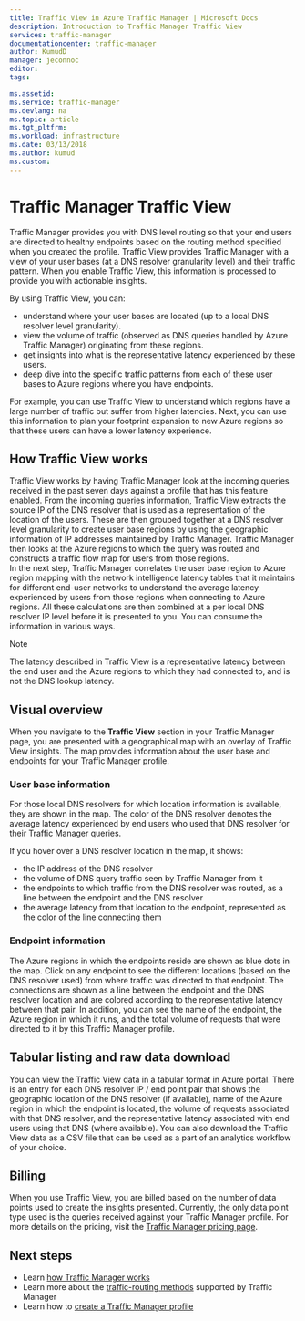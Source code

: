 ```yaml
---
title: Traffic View in Azure Traffic Manager | Microsoft Docs
description: Introduction to Traffic Manager Traffic View
services: traffic-manager
documentationcenter: traffic-manager
author: KumudD
manager: jeconnoc
editor: 
tags: 

ms.assetid: 
ms.service: traffic-manager
ms.devlang: na
ms.topic: article
ms.tgt_pltfrm: 
ms.workload: infrastructure
ms.date: 03/13/2018
ms.author: kumud
ms.custom: 
---
```


# Traffic Manager Traffic View

Traffic Manager provides you with DNS level routing so that your end users are directed to healthy endpoints based on the routing method specified when you created the profile. Traffic View provides Traffic Manager with a view of your user bases (at a DNS resolver granularity level) and their traffic pattern. When you enable Traffic View, this information is processed to provide you with actionable insights. 

By using Traffic View, you can:
- understand where your user bases are located (up to a local DNS resolver level granularity).
- view the volume of traffic (observed as DNS queries handled by Azure Traffic Manager) originating from these regions.
- get insights into what is the representative latency experienced by these users.
- deep dive into the specific traffic patterns from each of these user bases to Azure regions where you have endpoints. 

For example, you can use Traffic View to understand which regions have a large number of traffic but suffer from higher latencies. Next, you can use this information to plan your footprint expansion to new Azure regions so that these users can have a lower latency experience.

## How Traffic View works

Traffic View works by having Traffic Manager look at the incoming queries received in the past seven days against a profile that has this feature enabled. From the incoming queries information, Traffic View extracts the source IP of the DNS resolver that is used as a representation of the location of the users. These are then grouped together at a DNS resolver level granularity to create user base regions by using the geographic information of IP addresses maintained by Traffic Manager. Traffic Manager then looks at the Azure regions to which the query was routed and constructs a traffic flow map for users from those regions.  
In the next step, Traffic Manager correlates the user base region to Azure region mapping with the network intelligence latency tables that it maintains for different end-user networks to understand the average latency experienced by users from those regions when connecting to Azure regions. All these calculations are then combined at a per local DNS resolver IP level before it is presented to you. You can consume the information in various ways.

>[!NOTE]
>The latency described in Traffic View is a representative latency between the end user and the Azure regions to which they had connected to, and is not the DNS lookup latency.

## Visual overview

When you navigate to the **Traffic View** section in your Traffic Manager page, you are presented with a geographical map with an overlay of Traffic View insights. The map provides information about the user base and endpoints for your Traffic Manager profile.

### User base information

For those local DNS resolvers for which location information is available, they are shown in the map. The color of the DNS resolver denotes the average latency experienced by end users who used that DNS resolver for their Traffic Manager queries.

If you hover over a DNS resolver location in the map, it shows:
- the IP address of the DNS resolver
- the volume of DNS query traffic seen by Traffic Manager from it
- the endpoints to which traffic from the DNS resolver was routed, as a line between the endpoint and the DNS resolver 
- the average latency from that location to the endpoint, represented as the color of the line connecting them

### Endpoint information

The Azure regions in which the endpoints reside are shown as blue dots in the map. Click on any endpoint to see the different locations (based on the DNS resolver used) from where traffic was directed to that endpoint. The connections are shown as a line between the endpoint and the DNS resolver location and are colored according to the representative latency between that pair. In addition, you can see the name of the endpoint, the Azure region in which it runs, and the total volume of requests that were directed to it by this Traffic Manager profile.


## Tabular listing and raw data download

You can view the Traffic View data in a tabular format in Azure portal. There is an entry for each DNS resolver IP / end point pair that shows the geographic location of the DNS resolver (if available), name of the Azure region in which the endpoint is located, the volume of requests associated with that DNS resolver, and the representative latency associated with end users using that DNS (where available). You can also download the Traffic View data as a CSV file that can be used as a part of an analytics workflow of your choice.

## Billing

When you use Traffic View, you are billed based on the number of data points used to create the insights presented. Currently, the only data point type used is the queries received against your Traffic Manager profile. For more details on the pricing, visit the [Traffic Manager pricing page](https://azure.microsoft.com/pricing/details/traffic-manager/).


## Next steps

- Learn [how Traffic Manager works](traffic-manager-overview.md)
- Learn more about the [traffic-routing methods](traffic-manager-routing-methods.md) supported by Traffic Manager
- Learn how to [create a Traffic Manager profile](traffic-manager-create-profile.md)

